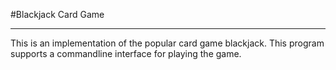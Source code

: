 #Blackjack Card Game
***
This is an implementation of the popular card game blackjack.
This program supports a commandline interface for playing the game.